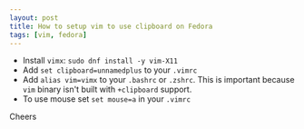 ```yaml
---
layout: post
title: How to setup vim to use clipboard on Fedora
tags: [vim, fedora]
---
```


* Install `vimx`: `sudo dnf install -y vim-X11`
* Add `set clipboard=unnamedplus` to your `.vimrc`
* Add `alias vim=vimx` to your `.bashrc` or `.zshrc`. This is important because `vim` binary isn't built with `+clipboard` support.
* To use mouse set `set mouse=a` in your `.vimrc`

Cheers
